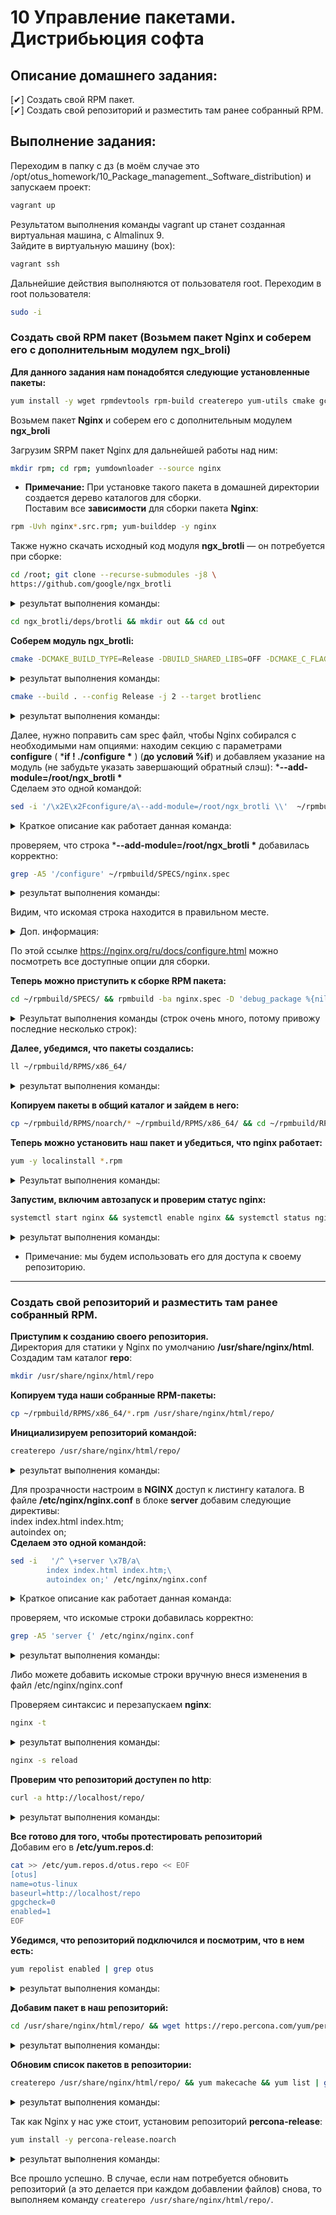 # 10 Управление пакетами. Дистрибьюция софта

## Описание домашнего задания:  
  [✔] Создать свой RPM пакет.  
  [✔] Создать свой репозиторий и разместить там ранее собранный RPM.

## Выполнение задания:
Переходим в папку с дз (в моём случае это /opt/otus_homework/10_Package_management._Software_distribution) и запускаем проект:
```bash
vagrant up
```
Результатом выполнения команды vagrant up станет созданная виртуальная машина, с Almalinux 9.  
Зайдите в виртуальную машину (box):  
```bash
vagrant ssh
```
Дальнейшие действия выполняются от пользователя root. Переходим в root пользователя:
```bash
sudo -i
```

### Создать свой RPM пакет (Возьмем пакет Nginx и соберем его с дополнительным модулем ngx_broli)

**Для данного задания нам понадобятся следующие установленные пакеты:**   
```bash
yum install -y wget rpmdevtools rpm-build createrepo yum-utils cmake gcc git nano
```
Возьмем пакет **Nginx** и соберем его с дополнительным модулем **ngx_broli**   
    
Загрузим SRPM пакет Nginx для дальнейшей работы над ним:
```bash
mkdir rpm; cd rpm; yumdownloader --source nginx
```
   - **Примечание:** При установке такого пакета в домашней директории создается дерево каталогов для сборки.   
Поставим все **зависимости** для сборки пакета **Nginx**:  
```bash
rpm -Uvh nginx*.src.rpm; yum-builddep -y nginx
```
Также нужно скачать исходный код модуля **ngx_brotli** — он потребуется при сборке:   
      
```bash
cd /root; git clone --recurse-submodules -j8 \
https://github.com/google/ngx_brotli
```  

<details>
<summary> результат выполнения команды: </summary>

```bash
Cloning into 'ngx_brotli'...
remote: Enumerating objects: 237, done.
remote: Counting objects: 100% (37/37), done.
remote: Compressing objects: 100% (16/16), done.
remote: Total 237 (delta 24), reused 21 (delta 21), pack-reused 200 (from 1)
Receiving objects: 100% (237/237), 79.51 KiB | 733.00 KiB/s, done.
Resolving deltas: 100% (114/114), done.
Submodule 'deps/brotli' (https://github.com/google/brotli.git) registered for path 'deps/brotli'
Cloning into '/root/ngx_brotli/deps/brotli'...
remote: Enumerating objects: 7700, done.
remote: Counting objects: 100% (1575/1575), done.
remote: Compressing objects: 100% (384/384), done.
remote: Total 7700 (delta 1310), reused 1191 (delta 1191), pack-reused 6125 (from 3)
Receiving objects: 100% (7700/7700), 36.54 MiB | 877.00 KiB/s, done.
Resolving deltas: 100% (5039/5039), done.
Submodule path 'deps/brotli': checked out 'ed738e842d2fbdf2d6459e39267a633c4a9b2f5d'
```
</details>

```bash
cd ngx_brotli/deps/brotli && mkdir out && cd out
``` 

**Соберем модуль ngx_brotli:**

```bash
cmake -DCMAKE_BUILD_TYPE=Release -DBUILD_SHARED_LIBS=OFF -DCMAKE_C_FLAGS="-Ofast -m64 -march=native -mtune=native -flto -funroll-loops -ffunction-sections -fdata-sections -Wl,--gc-sections" -DCMAKE_CXX_FLAGS="-Ofast -m64 -march=native -mtune=native -flto -funroll-loops -ffunction-sections -fdata-sections -Wl,--gc-sections" -DCMAKE_INSTALL_PREFIX=./installed ..
``` 

<details>
<summary> результат выполнения команды: </summary>

```bash
-- The C compiler identification is GNU 11.5.0
-- Detecting C compiler ABI info
-- Detecting C compiler ABI info - done
-- Check for working C compiler: /bin/cc - skipped
-- Detecting C compile features
-- Detecting C compile features - done
-- Build type is 'Release'
-- Performing Test BROTLI_EMSCRIPTEN
-- Performing Test BROTLI_EMSCRIPTEN - Failed
-- Compiler is not EMSCRIPTEN
-- Looking for log2
-- Looking for log2 - not found
-- Looking for log2
-- Looking for log2 - found
-- Configuring done (1.2s)
-- Generating done (0.0s)
CMake Warning:
  Manually-specified variables were not used by the project:

    CMAKE_CXX_FLAGS


-- Build files have been written to: /root/ngx_brotli/deps/brotli/out
```
</details>

```bash
cmake --build . --config Release -j 2 --target brotlienc
``` 

<details>
<summary> результат выполнения команды: </summary>

```bash
[  3%] Building C object CMakeFiles/brotlicommon.dir/c/common/constants.c.o
[  6%] Building C object CMakeFiles/brotlicommon.dir/c/common/context.c.o
[ 10%] Building C object CMakeFiles/brotlicommon.dir/c/common/platform.c.o
[ 13%] Building C object CMakeFiles/brotlicommon.dir/c/common/dictionary.c.o
[ 17%] Building C object CMakeFiles/brotlicommon.dir/c/common/shared_dictionary.c.o
[ 20%] Building C object CMakeFiles/brotlicommon.dir/c/common/transform.c.o
[ 24%] Linking C static library libbrotlicommon.a
[ 24%] Built target brotlicommon
[ 27%] Building C object CMakeFiles/brotlienc.dir/c/enc/backward_references.c.o
[ 31%] Building C object CMakeFiles/brotlienc.dir/c/enc/backward_references_hq.c.o
[ 34%] Building C object CMakeFiles/brotlienc.dir/c/enc/bit_cost.c.o
[ 37%] Building C object CMakeFiles/brotlienc.dir/c/enc/block_splitter.c.o
[ 41%] Building C object CMakeFiles/brotlienc.dir/c/enc/brotli_bit_stream.c.o
[ 44%] Building C object CMakeFiles/brotlienc.dir/c/enc/cluster.c.o
[ 48%] Building C object CMakeFiles/brotlienc.dir/c/enc/command.c.o
[ 51%] Building C object CMakeFiles/brotlienc.dir/c/enc/compound_dictionary.c.o
[ 55%] Building C object CMakeFiles/brotlienc.dir/c/enc/compress_fragment.c.o
[ 58%] Building C object CMakeFiles/brotlienc.dir/c/enc/compress_fragment_two_pass.c.o
[ 62%] Building C object CMakeFiles/brotlienc.dir/c/enc/dictionary_hash.c.o
[ 65%] Building C object CMakeFiles/brotlienc.dir/c/enc/encode.c.o
[ 68%] Building C object CMakeFiles/brotlienc.dir/c/enc/encoder_dict.c.o
[ 72%] Building C object CMakeFiles/brotlienc.dir/c/enc/entropy_encode.c.o
[ 75%] Building C object CMakeFiles/brotlienc.dir/c/enc/fast_log.c.o
[ 79%] Building C object CMakeFiles/brotlienc.dir/c/enc/histogram.c.o
[ 82%] Building C object CMakeFiles/brotlienc.dir/c/enc/literal_cost.c.o
[ 86%] Building C object CMakeFiles/brotlienc.dir/c/enc/memory.c.o
[ 89%] Building C object CMakeFiles/brotlienc.dir/c/enc/metablock.c.o
[ 93%] Building C object CMakeFiles/brotlienc.dir/c/enc/static_dict.c.o
[ 96%] Building C object CMakeFiles/brotlienc.dir/c/enc/utf8_util.c.o
[100%] Linking C static library libbrotlienc.a
[100%] Built target brotlienc
```
</details>

Далее, нужно поправить сам spec файл, чтобы Nginx собирался с необходимыми нам опциями: находим секцию с параметрами **configure** ( ***if ! ./configure \*** ) (**до условий %if**) и добавляем указание на модуль (не забудьте указать завершающий обратный слэш): ***--add-module=/root/ngx_brotli \***    
Сделаем это одной командой:

```bash
sed -i '/\x2E\x2Fconfigure/a\--add-module=/root/ngx_brotli \\'  ~/rpmbuild/SPECS/nginx.spec
```  

<details>
<summary> Краткое описание как работает данная команда: </summary>

```bash
ищем в файле ~/rpmbuild/SPECS/nginx.spec фразу:
./configure
(\x2D - код символа '.'; \x2E - код символа '/') (подробнее о символах ASCII смотрим тут: https://klondike-studio.ru/blog/sed-spetssimvoly/)
и добавляем после найденной строки следующую строку:
--add-module=/root/ngx_brotli \
(символ '\' мы экранируем, потому в конце команды имеем '\\')
```
</details>

проверяем, что строка ***--add-module=/root/ngx_brotli \*** добавилась корректно:

```bash
grep -A5 '/configure' ~/rpmbuild/SPECS/nginx.spec
```

<details>
<summary> результат выполнения команды: </summary>

```bash
if ! ./configure \
--add-module=/root/ngx_brotli \
    --prefix=%{_datadir}/nginx \
    --sbin-path=%{_sbindir}/nginx \
    --modules-path=%{nginx_moduledir} \
    --conf-path=%{_sysconfdir}/nginx/nginx.conf \
```
</details>

Видим, что искомая строка находится в правильном месте.

<details>
<summary> Доп. информация: </summary>

```
Альтерантивный (полуручной) вариант, как можно добавить (оставил это для себя, может пригодится когда-нибудь...):
Можно сделать так:
Смотрим после какой строки надо добавить вызов модуля:
cat ~/rpmbuild/SPECS/nginx.spec | grep -n './configure'
301:if ! ./configure \

*Добавляем вызов модуля 302 строкой:
sed -i 302i\ '--add-module=/root/ngx_brotli \\' ~/rpmbuild/SPECS/nginx.spec

проверяем что добавилось:
grep -A5 '/configure' ~/rpmbuild/SPECS/nginx.spec

Либо, меняем вручную: vi ~/rpmbuild/SPECS/nginx.spec
```
</details>

По этой ссылке https://nginx.org/ru/docs/configure.html можно посмотреть все доступные опции для сборки.    
    
**Теперь можно приступить к сборке RPM пакета:**

```bash
cd ~/rpmbuild/SPECS/ && rpmbuild -ba nginx.spec -D 'debug_package %{nil}'
```

<details>
<summary> Результат выполнения команды (строк очень много, потому привожу последние несколько строк): </summary>

```bash
Wrote: /root/rpmbuild/SRPMS/nginx-1.20.1-20.el9.alma.1.src.rpm
Wrote: /root/rpmbuild/RPMS/x86_64/nginx-mod-devel-1.20.1-20.el9.alma.1.x86_64.rpm
Wrote: /root/rpmbuild/RPMS/x86_64/nginx-core-1.20.1-20.el9.alma.1.x86_64.rpm
Wrote: /root/rpmbuild/RPMS/x86_64/nginx-mod-stream-1.20.1-20.el9.alma.1.x86_64.rpm
Wrote: /root/rpmbuild/RPMS/x86_64/nginx-1.20.1-20.el9.alma.1.x86_64.rpm
Wrote: /root/rpmbuild/RPMS/x86_64/nginx-mod-mail-1.20.1-20.el9.alma.1.x86_64.rpm
Wrote: /root/rpmbuild/RPMS/x86_64/nginx-mod-http-perl-1.20.1-20.el9.alma.1.x86_64.rpm
Wrote: /root/rpmbuild/RPMS/x86_64/nginx-mod-http-image-filter-1.20.1-20.el9.alma.1.x86_64.rpm
Wrote: /root/rpmbuild/RPMS/x86_64/nginx-mod-http-xslt-filter-1.20.1-20.el9.alma.1.x86_64.rpm
Wrote: /root/rpmbuild/RPMS/noarch/nginx-all-modules-1.20.1-20.el9.alma.1.noarch.rpm
Wrote: /root/rpmbuild/RPMS/noarch/nginx-filesystem-1.20.1-20.el9.alma.1.noarch.rpm
Executing(%clean): /bin/sh -e /var/tmp/rpm-tmp.gPn17b
+ umask 022
+ cd /root/rpmbuild/BUILD
+ cd nginx-1.20.1
+ /usr/bin/rm -rf /root/rpmbuild/BUILDROOT/nginx-1.20.1-20.el9.alma.1.x86_64
+ RPM_EC=0
++ jobs -p
+ exit 0
```
</details>

**Далее, убедимся, что пакеты создались:**

```bash
ll ~/rpmbuild/RPMS/x86_64/
```

<details>
<summary> результат выполнения команды: </summary>

```bash
total 1992
-rw-r--r--. 1 root root   36240 Dec 17 07:56 nginx-1.20.1-20.el9.alma.1.x86_64.rpm
-rw-r--r--. 1 root root 1027906 Dec 17 07:56 nginx-core-1.20.1-20.el9.alma.1.x86_64.rpm
-rw-r--r--. 1 root root  759831 Dec 17 07:56 nginx-mod-devel-1.20.1-20.el9.alma.1.x86_64.rpm
-rw-r--r--. 1 root root   19368 Dec 17 07:56 nginx-mod-http-image-filter-1.20.1-20.el9.alma.1.x86_64.rpm
-rw-r--r--. 1 root root   31012 Dec 17 07:56 nginx-mod-http-perl-1.20.1-20.el9.alma.1.x86_64.rpm
-rw-r--r--. 1 root root   18170 Dec 17 07:56 nginx-mod-http-xslt-filter-1.20.1-20.el9.alma.1.x86_64.rpm
-rw-r--r--. 1 root root   53784 Dec 17 07:56 nginx-mod-mail-1.20.1-20.el9.alma.1.x86_64.rpm
-rw-r--r--. 1 root root   80460 Dec 17 07:56 nginx-mod-stream-1.20.1-20.el9.alma.1.x86_64.rpm
```
</details>

**Копируем пакеты в общий каталог и зайдем в него:**
```bash
cp ~/rpmbuild/RPMS/noarch/* ~/rpmbuild/RPMS/x86_64/ && cd ~/rpmbuild/RPMS/x86_64
```

**Теперь можно установить наш пакет и убедиться, что nginx работает:**
```bash
yum -y localinstall *.rpm
```
<details>
<summary> Результат выполнения команды: </summary>

```bash
Last metadata expiration check: 2:29:30 ago on Wed 19 Feb 2025 05:36:25 AM UTC.
Dependencies resolved.
============================================================================================================================================================================================================================
 Package                                                        Architecture                              Version                                                     Repository                                       Size
============================================================================================================================================================================================================================
Installing:
 nginx                                                          x86_64                                    2:1.20.1-20.el9.alma.1                                      @commandline                                     35 k
 nginx-all-modules                                              noarch                                    2:1.20.1-20.el9.alma.1                                      @commandline                                    7.2 k
 nginx-core                                                     x86_64                                    2:1.20.1-20.el9.alma.1                                      @commandline                                    1.0 M
 nginx-filesystem                                               noarch                                    2:1.20.1-20.el9.alma.1                                      @commandline                                    8.2 k
 nginx-mod-devel                                                x86_64                                    2:1.20.1-20.el9.alma.1                                      @commandline                                    742 k
 nginx-mod-http-image-filter                                    x86_64                                    2:1.20.1-20.el9.alma.1                                      @commandline                                     19 k
 nginx-mod-http-perl                                            x86_64                                    2:1.20.1-20.el9.alma.1                                      @commandline                                     30 k
 nginx-mod-http-xslt-filter                                     x86_64                                    2:1.20.1-20.el9.alma.1                                      @commandline                                     18 k
 nginx-mod-mail                                                 x86_64                                    2:1.20.1-20.el9.alma.1                                      @commandline                                     53 k
 nginx-mod-stream                                               x86_64                                    2:1.20.1-20.el9.alma.1                                      @commandline                                     79 k
Installing dependencies:
 almalinux-logos-httpd                                          noarch                                    90.5.1-1.1.el9                                              appstream                                        18 k

Transaction Summary
============================================================================================================================================================================================================================
Install  11 Packages

Total size: 2.0 M
Total download size: 18 k
Installed size: 9.5 M
Downloading Packages:
almalinux-logos-httpd-90.5.1-1.1.el9.noarch.rpm                                                                                                                                             386 kB/s |  18 kB     00:00
----------------------------------------------------------------------------------------------------------------------------------------------------------------------------------------------------------------------------
Total                                                                                                                                                                                        31 kB/s |  18 kB     00:00
Running transaction check
Transaction check succeeded.
Running transaction test
Transaction test succeeded.
Running transaction
  Preparing        :                                                                                                                                                                                                    1/1
  Running scriptlet: nginx-filesystem-2:1.20.1-20.el9.alma.1.noarch                                                                                                                                                    1/11
  Installing       : nginx-filesystem-2:1.20.1-20.el9.alma.1.noarch                                                                                                                                                    1/11
  Installing       : nginx-core-2:1.20.1-20.el9.alma.1.x86_64                                                                                                                                                          2/11
  Installing       : almalinux-logos-httpd-90.5.1-1.1.el9.noarch                                                                                                                                                       3/11
  Installing       : nginx-2:1.20.1-20.el9.alma.1.x86_64                                                                                                                                                               4/11
  Running scriptlet: nginx-2:1.20.1-20.el9.alma.1.x86_64                                                                                                                                                               4/11
  Installing       : nginx-mod-http-image-filter-2:1.20.1-20.el9.alma.1.x86_64                                                                                                                                         5/11
  Running scriptlet: nginx-mod-http-image-filter-2:1.20.1-20.el9.alma.1.x86_64                                                                                                                                         5/11
  Installing       : nginx-mod-http-perl-2:1.20.1-20.el9.alma.1.x86_64                                                                                                                                                 6/11
  Running scriptlet: nginx-mod-http-perl-2:1.20.1-20.el9.alma.1.x86_64                                                                                                                                                 6/11
  Installing       : nginx-mod-http-xslt-filter-2:1.20.1-20.el9.alma.1.x86_64                                                                                                                                          7/11
  Running scriptlet: nginx-mod-http-xslt-filter-2:1.20.1-20.el9.alma.1.x86_64                                                                                                                                          7/11
  Installing       : nginx-mod-mail-2:1.20.1-20.el9.alma.1.x86_64                                                                                                                                                      8/11
  Running scriptlet: nginx-mod-mail-2:1.20.1-20.el9.alma.1.x86_64                                                                                                                                                      8/11
  Installing       : nginx-mod-stream-2:1.20.1-20.el9.alma.1.x86_64                                                                                                                                                    9/11
  Running scriptlet: nginx-mod-stream-2:1.20.1-20.el9.alma.1.x86_64                                                                                                                                                    9/11
  Installing       : nginx-all-modules-2:1.20.1-20.el9.alma.1.noarch                                                                                                                                                  10/11
  Installing       : nginx-mod-devel-2:1.20.1-20.el9.alma.1.x86_64                                                                                                                                                    11/11
  Running scriptlet: nginx-mod-devel-2:1.20.1-20.el9.alma.1.x86_64                                                                                                                                                    11/11
  Verifying        : almalinux-logos-httpd-90.5.1-1.1.el9.noarch                                                                                                                                                       1/11
  Verifying        : nginx-2:1.20.1-20.el9.alma.1.x86_64                                                                                                                                                               2/11
  Verifying        : nginx-all-modules-2:1.20.1-20.el9.alma.1.noarch                                                                                                                                                   3/11
  Verifying        : nginx-core-2:1.20.1-20.el9.alma.1.x86_64                                                                                                                                                          4/11
  Verifying        : nginx-filesystem-2:1.20.1-20.el9.alma.1.noarch                                                                                                                                                    5/11
  Verifying        : nginx-mod-devel-2:1.20.1-20.el9.alma.1.x86_64                                                                                                                                                     6/11
  Verifying        : nginx-mod-http-image-filter-2:1.20.1-20.el9.alma.1.x86_64                                                                                                                                         7/11
  Verifying        : nginx-mod-http-perl-2:1.20.1-20.el9.alma.1.x86_64                                                                                                                                                 8/11
  Verifying        : nginx-mod-http-xslt-filter-2:1.20.1-20.el9.alma.1.x86_64                                                                                                                                          9/11
  Verifying        : nginx-mod-mail-2:1.20.1-20.el9.alma.1.x86_64                                                                                                                                                     10/11
  Verifying        : nginx-mod-stream-2:1.20.1-20.el9.alma.1.x86_64                                                                                                                                                   11/11

Installed:
  almalinux-logos-httpd-90.5.1-1.1.el9.noarch                nginx-2:1.20.1-20.el9.alma.1.x86_64             nginx-all-modules-2:1.20.1-20.el9.alma.1.noarch             nginx-core-2:1.20.1-20.el9.alma.1.x86_64
  nginx-filesystem-2:1.20.1-20.el9.alma.1.noarch             nginx-mod-devel-2:1.20.1-20.el9.alma.1.x86_64   nginx-mod-http-image-filter-2:1.20.1-20.el9.alma.1.x86_64   nginx-mod-http-perl-2:1.20.1-20.el9.alma.1.x86_64
  nginx-mod-http-xslt-filter-2:1.20.1-20.el9.alma.1.x86_64   nginx-mod-mail-2:1.20.1-20.el9.alma.1.x86_64    nginx-mod-stream-2:1.20.1-20.el9.alma.1.x86_64

Complete!

```
</details>

**Запустим, включим автозапуск и проверим статус nginx:**
```bash
systemctl start nginx && systemctl enable nginx && systemctl status nginx
```

<details>
<summary> результат выполнения команды: </summary>

```bash
Created symlink /etc/systemd/system/multi-user.target.wants/nginx.service → /usr/lib/systemd/system/nginx.service.
● nginx.service - The nginx HTTP and reverse proxy server
     Loaded: loaded (/usr/lib/systemd/system/nginx.service; enabled; preset: disabled)
     Active: active (running) since Wed 2025-02-19 08:08:54 UTC; 531ms ago
   Main PID: 49859 (nginx)
      Tasks: 2 (limit: 5573)
     Memory: 7.7M
        CPU: 76ms
     CGroup: /system.slice/nginx.service
             ├─49859 "nginx: master process /usr/sbin/nginx"
             └─49861 "nginx: worker process"

Dec 17 08:08:54 rpm1.local systemd[1]: Starting The nginx HTTP and reverse proxy server...
Dec 17 08:08:54 rpm1.local nginx[49857]: nginx: the configuration file /etc/nginx/nginx.conf syntax is ok
Dec 17 08:08:54 rpm1.local nginx[49857]: nginx: configuration file /etc/nginx/nginx.conf test is successful
Dec 17 08:08:54 rpm1.local systemd[1]: Started The nginx HTTP and reverse proxy server.

```
</details>

   - Примечание: мы будем использовать его для доступа к своему репозиторию.

---
### Создать свой репозиторий и разместить там ранее собранный RPM.

**Приступим к созданию своего репозитория.**   
Директория для статики у Nginx по умолчанию **/usr/share/nginx/html**.   
Создадим там каталог **repo**:
```bash
mkdir /usr/share/nginx/html/repo
```

**Копируем туда наши собранные RPM-пакеты:**
```bash
cp ~/rpmbuild/RPMS/x86_64/*.rpm /usr/share/nginx/html/repo/
```

**Инициализируем репозиторий командой:**
```bash
createrepo /usr/share/nginx/html/repo/
```
<details>
<summary> результат выполнения команды: </summary>

```bash
Directory walk started
Directory walk done - 10 packages
Temporary output repo path: /usr/share/nginx/html/repo/.repodata/
Preparing sqlite DBs
Pool started (with 5 workers)
Pool finished
```
</details>

Для прозрачности настроим в **NGINX** доступ к листингу каталога. В файле **/etc/nginx/nginx.conf** в блоке **server** добавим следующие директивы:   
	index index.html index.htm;   
	autoindex on;   
 **Сделаем это одной командой:**
 
```bash
sed -i   '/^ \+server \x7B/a\
        index index.html index.htm;\
        autoindex on;' /etc/nginx/nginx.conf
```

<details>
<summary> Краткое описание как работает данная команда: </summary>

```
ищем в файле /etc/nginx/nginx.conf следующую фразу:
Строка начинается с одного или более пробелов, далее фраза: server {
(\x7B - код символа '{'  ) (подробнее о символах ASCII смотрим тут: https://klondike-studio.ru/blog/sed-spetssimvoly/)
и добавляем после найденной строки следующие строки:
        index index.html index.htm;
        autoindex on;
```
</details>


проверяем, что искомые строки добавилась корректно:

```bash
grep -A5 'server {' /etc/nginx/nginx.conf
```

<details>
<summary> результат выполнения команды: </summary>

```conf
    server {
        index index.html index.htm;
        autoindex on;
        listen       80;
        listen       [::]:80;
        server_name  _;
--
#    server {
#        listen       443 ssl http2;
#        listen       [::]:443 ssl http2;
#        server_name  _;
#        root         /usr/share/nginx/html;
#
```
</details>

Либо можете добавить искомые строки вручную внеся изменения в файл /etc/nginx/nginx.conf   
   
Проверяем синтаксис и перезапускаем **nginx**:
```bash
nginx -t
```

<details>
<summary> результат выполнения команды: </summary>

```bash
nginx: the configuration file /etc/nginx/nginx.conf syntax is ok
nginx: configuration file /etc/nginx/nginx.conf test is successful
```
</details>

```bash
nginx -s reload
```

**Проверим что репозиторий доступен по http**:
```bash
curl -a http://localhost/repo/
```

<details>
<summary> результат выполнения команды: </summary>

```html
<html>
<head><title>Index of /repo/</title></head>
<body>
<h1>Index of /repo/</h1><hr><pre><a href="../">../</a>
<a href="repodata/">repodata/</a>                                          19-Feb-2025 08:20                   -
<a href="nginx-1.20.1-20.el9.alma.1.x86_64.rpm">nginx-1.20.1-20.el9.alma.1.x86_64.rpm</a>              19-Feb-2025 08:20               36240
<a href="nginx-all-modules-1.20.1-20.el9.alma.1.noarch.rpm">nginx-all-modules-1.20.1-20.el9.alma.1.noarch.rpm</a>  19-Feb-2025 08:20                7357
<a href="nginx-core-1.20.1-20.el9.alma.1.x86_64.rpm">nginx-core-1.20.1-20.el9.alma.1.x86_64.rpm</a>         19-Feb-2025 08:20             1027906
<a href="nginx-filesystem-1.20.1-20.el9.alma.1.noarch.rpm">nginx-filesystem-1.20.1-20.el9.alma.1.noarch.rpm</a>   19-Feb-2025 08:20                8439
<a href="nginx-mod-devel-1.20.1-20.el9.alma.1.x86_64.rpm">nginx-mod-devel-1.20.1-20.el9.alma.1.x86_64.rpm</a>    19-Feb-2025 08:20              759831
<a href="nginx-mod-http-image-filter-1.20.1-20.el9.alma.1.x86_64.rpm">nginx-mod-http-image-filter-1.20.1-20.el9.alma...&gt;</a> 19-Feb-2025 08:20               19368
<a href="nginx-mod-http-perl-1.20.1-20.el9.alma.1.x86_64.rpm">nginx-mod-http-perl-1.20.1-20.el9.alma.1.x86_64..&gt;</a> 19-Feb-2025 08:20               31012
<a href="nginx-mod-http-xslt-filter-1.20.1-20.el9.alma.1.x86_64.rpm">nginx-mod-http-xslt-filter-1.20.1-20.el9.alma.1..&gt;</a> 19-Feb-2025 08:20               18170
<a href="nginx-mod-mail-1.20.1-20.el9.alma.1.x86_64.rpm">nginx-mod-mail-1.20.1-20.el9.alma.1.x86_64.rpm</a>     19-Feb-2025 08:20               53784
<a href="nginx-mod-stream-1.20.1-20.el9.alma.1.x86_64.rpm">nginx-mod-stream-1.20.1-20.el9.alma.1.x86_64.rpm</a>   19-Feb-2025 08:20               80460
</pre><hr></body>
</html>

```
</details>

**Все готово для того, чтобы протестировать репозиторий**   
Добавим его в **/etc/yum.repos.d**:

```bash
cat >> /etc/yum.repos.d/otus.repo << EOF
[otus]
name=otus-linux
baseurl=http://localhost/repo
gpgcheck=0
enabled=1
EOF
```

**Убедимся, что репозиторий подключился и посмотрим, что в нем есть:**
```bash
yum repolist enabled | grep otus
```

<details>
<summary> результат выполнения команды: </summary>

```bash
otus                             otus-linux
```
</details>

**Добавим пакет в наш репозиторий:**
```bash
cd /usr/share/nginx/html/repo/ && wget https://repo.percona.com/yum/percona-release-latest.noarch.rpm
```
<details>
<summary> результат выполнения команды: </summary>

```bash
--2025-02-19 08:42:22--  https://repo.percona.com/yum/percona-release-latest.noarch.rpm
Resolving repo.percona.com (repo.percona.com)... 49.12.125.205, 2a01:4f8:242:5792::2
Connecting to repo.percona.com (repo.percona.com)|49.12.125.205|:443... connected.
HTTP request sent, awaiting response... 200 OK
Length: 27900 (27K) [application/x-redhat-package-manager]
Saving to: ‘percona-release-latest.noarch.rpm’

percona-release-latest.noarch.rpm                      100%[============================================================================================================================>]  27.25K  --.-KB/s    in 0.001s

2025-02-19 08:42:22 (40.7 MB/s) - ‘percona-release-latest.noarch.rpm’ saved [27900/27900]
```
</details>

**Обновим список пакетов в репозитории:**
```bash
createrepo /usr/share/nginx/html/repo/ && yum makecache && yum list | grep otus
```

<details>
<summary> результат выполнения команды: </summary>

```bash
Directory walk started
Directory walk done - 11 packages
Temporary output repo path: /usr/share/nginx/html/repo/.repodata/
Preparing sqlite DBs
Pool started (with 5 workers)
Pool finished
AlmaLinux 9 - AppStream                                                                                                                                                                     7.1 kB/s | 4.2 kB     00:00
AlmaLinux 9 - BaseOS                                                                                                                                                                        7.0 kB/s | 3.8 kB     00:00
AlmaLinux 9 - Extras                                                                                                                                                                        6.4 kB/s | 3.8 kB     00:00
otus-linux                                                                                                                                                                                  488 kB/s | 7.2 kB     00:00
Metadata cache created.
percona-release.noarch                               1.0-29                              otus
```
</details>

Так как Nginx у нас уже стоит, установим репозиторий **percona-release**:
```bash
yum install -y percona-release.noarch
```
<details>
<summary> результат выполнения команды: </summary>

```bash
Last metadata expiration check: 0:02:32 ago on Wed 19 Feb 2025 08:43:31 AM UTC.
Dependencies resolved.
============================================================================================================================================================================================================================
 Package                                                     Architecture                                       Version                                              Repository                                        Size
============================================================================================================================================================================================================================
Installing:
 percona-release                                             noarch                                             1.0-29                                               otus                                              27 k

Transaction Summary
============================================================================================================================================================================================================================
Install  1 Package

Total download size: 27 k
Installed size: 48 k
Downloading Packages:
percona-release-latest.noarch.rpm                                                                                                                                                           2.7 MB/s |  27 kB     00:00
----------------------------------------------------------------------------------------------------------------------------------------------------------------------------------------------------------------------------
Total                                                                                                                                                                                       2.2 MB/s |  27 kB     00:00
Running transaction check
Transaction check succeeded.
Running transaction test
Transaction test succeeded.
Running transaction
  Preparing        :                                                                                                                                                                                                    1/1
  Installing       : percona-release-1.0-29.noarch                                                                                                                                                                      1/1
  Running scriptlet: percona-release-1.0-29.noarch                                                                                                                                                                      1/1
* Enabling the Percona Release repository
<*> All done!
* Enabling the Percona Telemetry repository
<*> All done!
* Enabling the PMM2 Client repository
<*> All done!
The percona-release package now contains a percona-release script that can enable additional repositories for our newer products.

Note: currently there are no repositories that contain Percona products or distributions enabled. We recommend you to enable Percona Distribution repositories instead of individual product repositories, because with the Distribution you will get not only the database itself but also a set of other componets that will help you work with your database.

For example, to enable the Percona Distribution for MySQL 8.0 repository use:

  percona-release setup pdps8.0

Note: To avoid conflicts with older product versions, the percona-release setup command may disable our original repository for some products.

For more information, please visit:
  https://docs.percona.com/percona-software-repositories/percona-release.html


  Verifying        : percona-release-1.0-29.noarch                                                                                                                                                                      1/1

Installed:
  percona-release-1.0-29.noarch

Complete!

```
</details>

Все прошло успешно. В случае, если нам потребуется обновить репозиторий (а это делается при каждом добавлении файлов) снова, то выполняем команду `createrepo /usr/share/nginx/html/repo/`.
